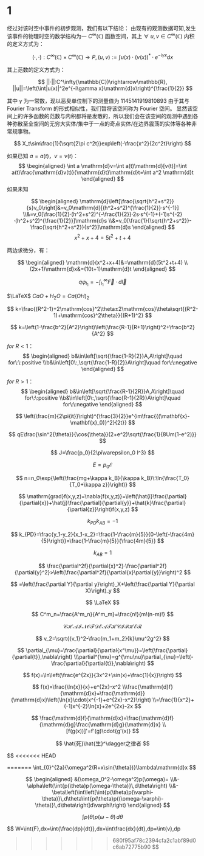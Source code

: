 # 1

经过对该时空中事件的初步观测，我们有以下结论：
由现有的观测数据可知,发生该事件的物理时空的数学结构为一 $C^\infty(\mathbb{C})$ 函数空间，其上 $\forall\:u,v\in C^\infty(\mathbb{C})$ 内积的定义方式为：

$$
    (·,·):C^\infty(\mathbb{C})\times C^\infty(\mathbb{C})\rightarrow P,(u,v):=\int u(x)·(v(x))^*·e^{-i\gamma x}\mathrm{d}x
$$

其上范数的定义方式为：

$$
    ||·||:C^\infty(\mathbb{C})\rightarrow\mathbb{R}, ||u||=\left(\int|u(x)|^2e^{-i\gamma x}\mathrm{d}x\right)^{\frac{1}{2}}
$$

其中 $\gamma$ 为一常数，现以恶臭单位制下的测量值为 $1145141919810893$
由于其与 Fourier Transform 的形式相似性，我们暂将该空间称为 Fourier 空间。
显然该空间上的许多函数的范数与内积都将是发散的，所以我们会在该空间的观测中遇到各种弥散至全空间的无穷大实体/集中于一点的奇点实体/在边界震荡的实体等各种非常规事物。

$$
    X_t\sim\frac{1}{\sqrt{2\pi c^2t}}exp\left(-\frac{x^2}{2c^2t}\right)
$$

如果已知 $a=a(t)$，$v=v(t)$：
$$
\begin{aligned}
    \int a \mathrm{d}v=\int a(t)\mathrm{d}[v(t)]=\int a(t)\frac{\mathrm{d}v(t)}{\mathrm{d}t}\mathrm{d}t=\int a^2 \mathrm{d}t
\end{aligned}
$$
如果未知

$$
\begin{aligned}
    \mathrm{d}\left[\frac{\sqrt{h^2+s^2}}{s}v_0\right]&=v_0\mathrm{d}[(h^2+s^2)^{\frac{1}{2}}·s^{-1}]
    \\&=v_0[\frac{1}{2}·(h^2+s^2)^{-\frac{1}{2}}·2s·s^{-1}+(-1)s^{-2}·(h^2+s^2)^{\frac{1}{2}}]\mathrm{d}s
    \\&=v_0[\frac{1}{\sqrt{h^2+s^2}}-\frac{\sqrt{h^2+s^2}}{s^2}]\mathrm{d}s
\end{aligned}
$$
$$
    x^2+x+4=5t^2+t+4
$$

两边求微分，有：

$$
\begin{aligned}
    \mathrm{d}(x^2+x+4)&=\mathrm{d}(5t^2+t+4)
    \\(2x+1)\mathrm{d}x&=(10t+1)\mathrm{d}t
\end{aligned}
$$

$$
  q\varphi_{l_1}=-\int_{l_1}^{\infty}\vec{F}·d\vec{l}
$$

$\LaTeX$
$CaO + H_2O = Ca(OH)_2$

$$
    k=\frac{(R^2-1)+2\mathrm{cos}^2\theta±2\mathrm{cos}\theta\sqrt{(R^2-1)+\mathrm{cos}^2\theta}}{(R+1)^2}
$$

$$
    k=\left(1-\frac{b^2}{A^2}\right)\left(\frac{R-1}{R+1}\right)^2+\frac{b^2}{A^2}
$$

$for\: R<1$：
$$
\begin{aligned}
    b&\in\left[\sqrt{\frac{1-R}{2}}A,A\right]\quad for\:\:positive
    \\b&\in\left[0\:,\sqrt{\frac{1-R}{2}}A\right]\quad for\:\:negative
\end{aligned}
$$

$for\: R>1$：
$$
\begin{aligned}
    b&\in\left[\sqrt{\frac{R-1}{2R}}A,A\right]\quad for\:\:positive
    \\b&\in\left[0\:,\sqrt{\frac{R-1}{2R}}A\right]\quad for\:\:negative
\end{aligned}
$$

$$
    \left(\frac{m}{2\pi{it}}\right)^{\frac{3}{2}}e^{im\frac{{(\mathbf{x}-\mathbf{x}_0)}^2}{2t}}
$$

$$
    qE\frac{\sin^2{\theta}}{\cos{\theta}}(2+e^2)\sqrt{\frac{1}{8Um(1-e^2)}}
$$

$$
    J=\frac{p_0}{2\pi\varepsilon_0 l^3}
$$

$$
    E=p_0\mathcal{E}
$$

$$
    n=n_0\exp{\left(\frac{mg+\kappa k_B}{\kappa k_B}\:\ln{\frac{T_0}{T_0+\kappa z}}\right)}
$$

$$
    \mathrm{grad}f(x,y,z)=\nabla{f(x,y,z)}=\left(\hat{i}\frac{\partial}{\partial{x}}+\hat{j}\frac{\partial}{\partial{y}}+\hat{k}\frac{\partial}{\partial{z}}\right)f(x,y,z)
$$

$$
    k_{PD}k_{AB}=-1
$$

$$
    k_{PD}=\frac{y_1-y_2}{x_1-x_2}=\frac{1-\frac{m}{5}}{0-\left(-\frac{4m}{5}\right)}=\frac{1-\frac{m}{5}}{\frac{4m}{5}}
$$

$$
    k_{AB}=1
$$

$$
    \frac{\partial^2f}{\partial{x}^2}·\frac{\partial^2f}{\partial{y}^2}>\left(\frac{\partial^2f}{\partial{x}\partial{y}}\right)^2
$$

$$
    =\left(\frac{\partial Y}{\partial y}\right)_X+\left(\frac{\partial Y}{\partial X}\right)_y
$$

$$
    \LaTeX
$$

$$
    C^m_n=\frac{A^m_n}{A^m_m}=\frac{n!}{m!(n-m)!}
$$

$$
    \mathscr{CHAIN OF DEATH CIPHER}
$$

$$
    v_2=\sqrt{{v_1}^2-\frac{m_1+m_2}{k}\mu^2g^2}
$$

$$
    \partial_{\mu}=\frac{\partial}{\partial{x^\mu}}=\left(\frac{\partial}{\partial{t}},\nabla\right)
    \\\partial^{\mu}=g^{\mu\nu}\partial_{\nu}=\left(-\frac{\partial}{\partial{t}},\nabla\right)
$$

$$
    f(x)=\ln\left(\frac{e^{2x}}{3x^2+\sin(x)+\frac{1}{x}}\right)
$$

$$
    f(x)=\frac{\ln{x}}{x}+e^{2x}-x^2
    \\\frac{\mathrm{d}f}{\mathrm{d}x}=\frac{\mathrm{d}}{\mathrm{d}x}\left(\ln{x}\cdot{x^{-1}+e^{2x}-x^2}\right)
    \\=\frac{1}{x^2}+(-1)x^{-2}\ln{x}+2e^{2x}-2x
$$

$$
    \frac{\mathrm{d}f}{\mathrm{d}x}=\frac{\mathrm{d}f}{\mathrm{d}g}\frac{\mathrm{d}g}{\mathrm{d}x}
    \\ [f(g(x))]'=f'(g)\cdot{g'(x)}
$$

$$
    \hat{死}\hat{生}^\dagger之律者
$$

$$
<<<<<<< HEAD
    
=======
    \int_{0}^{2a}{\omega^2(R+x\sin{\theta})}\lambda\mathrm{d}x
$$

$$
    \begin{aligned}
        &(\omega_0^2-\omega^2)p(\omega)=
        \\&-\alpha\left(\int{p(\theta)p(\omega-\theta)}\,d\theta\right)
        \\&-\beta\left(\int\left[\int{p(\theta)p(\varphi-\theta)}\,d\theta\int{p(\theta)p((\omega-\varphi)-\theta)}\,d\theta\right]d\varphi\right)
    \end{aligned}
$$

$$
    \int{p(\theta)p(\omega-\theta)}\,d\theta
$$

$$
    W=\int{F}\,dx=\int{\frac{dp}{dt}}\,dx=\int\frac{dx}{dt}\,dp=\int{v}\,dp
>>>>>>> 680f95af78c2394cfa2c1abf89d0c6ab72775b90
$$